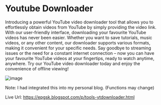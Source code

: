 # Youtube Downloader

Introducing a powerful YouTube video downloader tool that allows you to effortlessly obtain videos from YouTube by simply providing the video link. With our user-friendly interface, downloading your favourite YouTube videos has never been easier. Whether you want to save tutorials, music videos, or any other content, our downloader supports various formats, making it convenient for your specific needs. Say goodbye to streaming issues or the need for a constant internet connection – now you can have your favourite YouTube videos at your fingertips, ready to watch anytime, anywhere. Try our YouTube video downloader today and enjoy the convenience of offline viewing!

![image](https://github.com/JaiRajGunnu/Youtubedownload/assets/78605621/d1ab16b5-1a99-4cf8-a3eb-85291071297f)

Note: I had integrated this into my personal blog. (Functions may change)

Live Url: https://epgsk.blogspot.com/p/tools-ytdownloader.html


